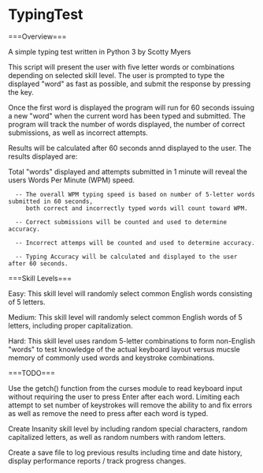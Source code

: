 # TypingTest
===Overview===

A simple typing test written in Python 3 by Scotty Myers

This script will present the user with five letter words or combinations depending on selected skill level. 
The user is prompted to type the displayed "word" as fast as possible, and submit the response by pressing
the <Enter> key.

Once the first word is displayed the program will run for 60 seconds issuing a new "word" when the current
word has been typed and submitted.  The program will track the number of words displayed, the number of
correct submissions, as well as incorrect attempts. 

Results will be calculated after 60 seconds annd displayed to the user. The results displayed are:

Total "words" displayed and attempts submitted in 1 minute will reveal the users Words Per Minute (WPM)
speed. 

      -- The overall WPM typing speed is based on number of 5-letter words submitted in 60 seconds,
         both correct and incorrectly typed words will count toward WPM. 
         
      -- Correct submissions will be counted and used to determine accuracy.
      
      -- Incorrect attemps will be counted and used to determine accuracy.
      
      -- Typing Accuracy will be calculated and displayed to the user after 60 seconds.
      
===Skill Levels===

Easy:  This skill level will randomly select common English words consisting of 5 letters.

Medium:  This skill level will randomly select common English words of 5 letters, including
         proper capitalization.

Hard:  This skill level uses random 5-letter combinations to form non-English "words" to
       test knowledge of the actual keyboard layout versus mucsle memory of commonly used
       words and keystroke combinations.
       
===TODO===
       
Use the getch() function from the curses module to read keyboard input without requiring
the user to press Enter after each word.  Limiting each attempt to set number of keystrokes will
remove the ability to <Backspace> and fix errors as well as remove the need to press <Enter>
after each word is typed.

Create Insanity skill level by including random special characters, random capitalized letters, 
as well as random numbers with random letters. 

Create a save file to log previous results including time and date history, display performance
reports / track progress changes.


